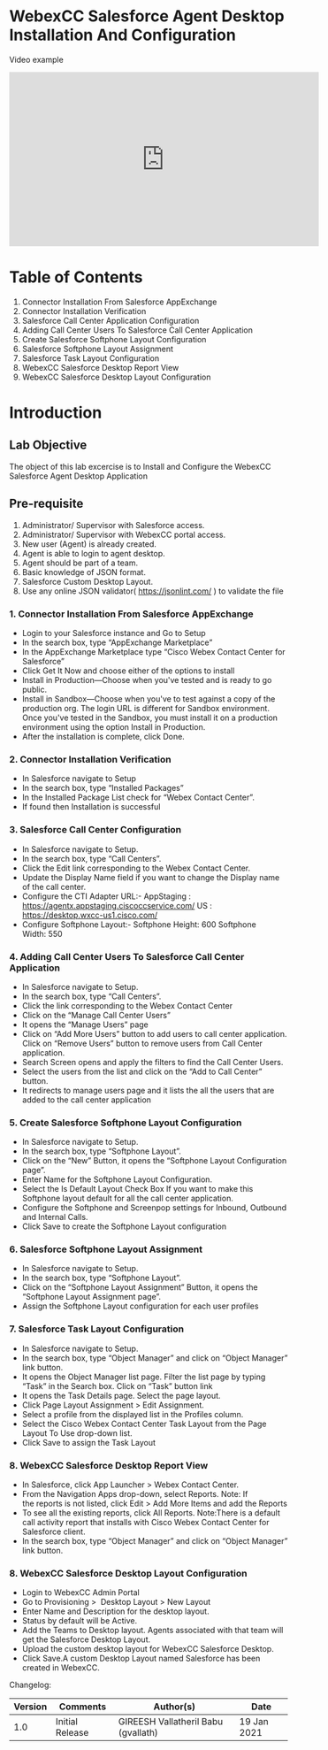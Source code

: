# WebexCC Salesforce Agent Desktop Installation And Configuration

Video example

<iframe width="560" height="315" src="https://www.youtube.com/embed/VQuxq5yGo2M" frameborder="0" allow="accelerometer; autoplay; clipboard-write; encrypted-media; gyroscope; picture-in-picture" allowfullscreen></iframe>

# Table of Contents

1. Connector Installation From Salesforce AppExchange
2. Connector Installation Verification
3. Salesforce Call Center Application Configuration
4. Adding Call Center Users To Salesforce Call Center Application 
5. Create Salesforce Softphone Layout Configuration
6. Salesforce Softphone Layout Assignment
7. Salesforce Task Layout Configuration
8. WebexCC Salesforce Desktop Report View
9. WebexCC Salesforce Desktop Layout Configuration

# Introduction

## Lab Objective

The object of this lab excercise is to Install and Configure the WebexCC Salesforce Agent Desktop Application
## Pre-requisite

1. Administrator/ Supervisor with Salesforce access​.
2. Administrator/ Supervisor with WebexCC portal access​.
3. New user (Agent) is already created​.
4. Agent is able to login to agent desktop​.
5. Agent should be part of a team​.
6. Basic knowledge of JSON format​.
7. Salesforce Custom Desktop Layout.
8. Use any online JSON validator( https://jsonlint.com/ ) to validate the file​


### 1. Connector Installation From Salesforce AppExchange

  * Login to your Salesforce instance and Go to Setup
  * In the search box, type “AppExchange Marketplace”
  * In the AppExchange Marketplace type “Cisco Webex Contact Center for Salesforce”
  * Click Get It Now and choose either of the options to install
  * Install in Production—Choose when you've tested and is ready to go public.
  * Install in Sandbox—Choose when you've to test against a copy of the production org. The login URL is different for Sandbox environment. Once you've tested in the Sandbox, you must  install it on a production environment using the option Install in Production.
  * After the installation is complete, click Done.

### 2. Connector Installation Verification

 * In Salesforce navigate to Setup
 * In the search box, type “Installed Packages”
 * In the Installed Package List check for “Webex Contact Center”.
 * If found then Installation is successful

### 3. Salesforce Call Center Configuration

* In Salesforce navigate to Setup.
* In the search box, type “Call Centers”.
* Click the Edit link corresponding to the Webex Contact Center.
* Update the Display Name field if you want to change the Display name of the call center.
* Configure the CTI Adapter URL:- AppStaging : https://agentx.appstaging.ciscoccservice.com/   US : https://desktop.wxcc-us1.cisco.com/
* Configure Softphone Layout:- Softphone Height: 600   Softphone Width: 550


### 4. Adding Call Center Users To Salesforce Call Center Application
* In Salesforce navigate to Setup.
* In the search box, type “Call Centers”.
* Click the link corresponding to the Webex Contact Center
* Click on the  “Manage Call Center Users”
* It opens the “Manage Users” page
* Click on “Add More Users” button to add users to call center application.  Click on “Remove Users” button to remove users from Call Center application.
* Search Screen opens and apply the filters to find the Call Center Users.
* Select the users from the list and click on the “Add to Call Center” button.
* It redirects to manage users page and it lists the all the users that are added to the call center application

### 5. Create Salesforce Softphone Layout Configuration

* In Salesforce navigate to Setup.
* In the search box, type “Softphone Layout”.
* Click on the “New” Button, it opens the “Softphone Layout Configuration page”. 
* Enter Name for the Softphone Layout Configuration. 
* Select the Is Default Layout Check Box If you want to make this Softphone layout default for all the call center application.
* Configure the Softphone and Screenpop settings for Inbound, Outbound and Internal Calls. 
* Click Save to create the Softphone Layout configuration

### 6. Salesforce Softphone Layout Assignment

* In Salesforce navigate to Setup.
* In the search box, type “Softphone Layout”.
* Click on the “Softphone Layout Assignment” Button, it opens the “Softphone Layout Assignment page”. 
* Assign the Softphone Layout configuration for each user profiles


### 7. Salesforce Task Layout Configuration 

* In Salesforce navigate to Setup.
* In the search box, type “Object Manager” and click on “Object Manager” link button. 
* It opens the Object Manager list page. Filter the list page by typing “Task” in the Search box. Click on “Task” button link
* It opens the Task Details page. Select the page layout.  
* Click Page Layout Assignment > Edit Assignment.
* Select a profile from the displayed list in the Profiles column.
* Select the Cisco Webex Contact Center Task Layout from the Page Layout To Use drop-down list.
* Click Save to assign the Task Layout

### 8. WebexCC Salesforce Desktop Report View 

* In Salesforce, click App Launcher > Webex Contact Center.
* From the Navigation Apps drop-down, select Reports. Note: If the reports is not listed, click Edit > Add More Items and add the Reports
* To see all the existing reports, click All Reports. Note:There is a default call activity report that installs with Cisco Webex Contact Center for Salesforce client.
* In the search box, type “Object Manager” and click on “Object Manager” link button. 

### 8. WebexCC Salesforce Desktop Layout Configuration 

* Login to WebexCC Admin Portal
* Go to Provisioning >  Desktop Layout > New Layout
* Enter Name and Description for the desktop layout.
* Status by default will be Active. 
* Add the Teams to Desktop layout. Agents associated with that team will get the Salesforce Desktop Layout.
* Upload the custom desktop layout for WebexCC Salesforce Desktop.
* Click Save.A custom Desktop Layout named Salesforce has been created in WebexCC.



Changelog:

| **Version** | **Comments** | **Author(s)** | **Date** |
| --- | --- | --- | --- |
| 1.0 | Initial Release | GIREESH Vallatheril Babu (gvallath) | 19 Jan 2021 |

